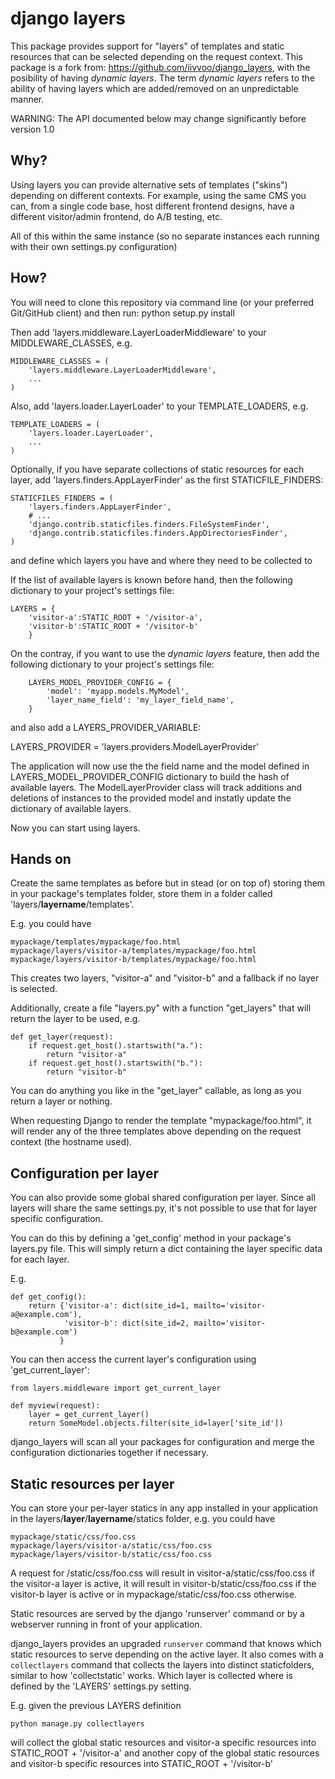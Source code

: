 django layers
=============

This package provides support for "layers" of templates and static resources
that can be selected depending on the request context. This package is a
fork from: https://github.com/iivvoo/django_layers, with the posibility of 
having *dynamic layers*. The term *dynamic layers* refers to the ability of
having layers which are added/removed on an unpredictable manner. 

WARNING: The API documented below may change significantly before version 1.0

Why?
----

Using layers you can provide alternative sets of templates ("skins")
depending on different contexts. For example, using the same CMS you
can, from a single code base, host different frontend designs, have
a different visitor/admin frontend, do A/B testing, etc.

All of this within the same instance (so no separate instances each running
with their own settings.py configuration)


How?
----

You will need to clone this repository via command line (or
your preferred Git/GitHub client) and then run:
	python setup.py install

Then add 'layers.middleware.LayerLoaderMiddleware' to your 
MIDDLEWARE_CLASSES, e.g.

    MIDDLEWARE_CLASSES = (
        'layers.middleware.LayerLoaderMiddleware',
        ...
    )

Also, add 'layers.loader.LayerLoader' to your TEMPLATE_LOADERS, e.g.

    TEMPLATE_LOADERS = (
        'layers.loader.LayerLoader',
        ...
    )

Optionally, if you have separate collections of static resources for each layer,
add 'layers.finders.AppLayerFinder' as the first STATICFILE_FINDERS:

    STATICFILES_FINDERS = (
        'layers.finders.AppLayerFinder',
        # ...
        'django.contrib.staticfiles.finders.FileSystemFinder',
        'django.contrib.staticfiles.finders.AppDirectoriesFinder',
    )

and define which layers you have and where they need to be collected to

If the list of available layers is known before hand, then the following
dictionary to your project's settings file: 

    LAYERS = {
        'visitor-a':STATIC_ROOT + '/visitor-a',
        'visitor-b':STATIC_ROOT + '/visitor-b'
        }


On the contray, if you want to use the *dynamic layers* feature, then add
the following dictionary to your project's settings file:

		LAYERS_MODEL_PROVIDER_CONFIG = {
			'model': 'myapp.models.MyModel',
			'layer_name_field': 'my_layer_field_name',
		}

and also add a LAYERS_PROVIDER_VARIABLE:

LAYERS_PROVIDER = 'layers.providers.ModelLayerProvider'

The application will now use the the field name and the model defined in
LAYERS_MODEL_PROVIDER_CONFIG dictionary to build the hash of available 
layers. The ModelLayerProvider class will track additions and deletions of
instances to the provided model and instatly update the dictionary of
available layers.


Now you can start using layers.

Hands on
--------


Create the same templates as before but in stead (or on top of) storing them
in your package's templates folder, store them in a folder called 
'layers/**layername**/templates'.

E.g. you could have

    mypackage/templates/mypackage/foo.html
    mypackage/layers/visitor-a/templates/mypackage/foo.html
    mypackage/layers/visitor-b/templates/mypackage/foo.html

This creates two layers, "visitor-a" and "visitor-b" and a fallback if no
layer is selected.

Additionally, create a file "layers.py" with a function "get_layers" that
will return the layer to be used, e.g.

    def get_layer(request):
        if request.get_host().startswith("a."):
            return "visitor-a"
        if request.get_host().startswith("b."):
            return "visitor-b"


You can do anything you like in the "get_layer" callable, as long as you return
a layer or nothing.

When requesting Django to render the template "mypackage/foo.html", it will
render any of the three templates above depending on the request context (the
hostname used).

Configuration per layer
-----------------------

You can also provide some global shared configuration per layer. Since all
layers will share the same settings.py, it's not possible to use that for
layer specific configuration.

You can do this by defining a 'get_config' method in your package's layers.py
file. This will simply return a dict containing the layer specific data for
each layer.

E.g.

    def get_config():
        return {'visitor-a': dict(site_id=1, mailto='visitor-a@example.com'),
                'visitor-b': dict(site_id=2, mailto='visitor-b@example.com')
               }

You can then access the current layer's configuration using 'get_current_layer':

    from layers.middleware import get_current_layer

    def myview(request):
        layer = get_current_layer()
        return SomeModel.objects.filter(site_id=layer['site_id'])

django_layers will scan all your packages for configuration and merge the
configuration dictionaries together if necessary.

Static resources per layer
--------------------------

You can store your per-layer statics in any app installed in your application
in the layers/**layer**/**layername**/statics folder, e.g. you could have

    mypackage/static/css/foo.css
    mypackage/layers/visitor-a/static/css/foo.css
    mypackage/layers/visitor-b/static/css/foo.css

A request for /static/css/foo.css will result in visitor-a/static/css/foo.css
if the visitor-a layer is active, it will result in visitor-b/static/css/foo.css
if the visitor-b layer is active or in mypackage/static/css/foo.css otherwise.


Static resources are served by the django 'runserver' command or by a webserver
running in front of your application.

django_layers provides an upgraded `runserver` command that knows which static
resources to serve depending on the active layer. It also comes with a 
`collectlayers` command that collects the layers into distinct staticfolders,
similar to how 'collectstatic' works. Which layer is collected where is defined
by the 'LAYERS' settings.py setting.

E.g. given the previous LAYERS definition

    python manage.py collectlayers

will collect the global static resources and visitor-a specific resources into
STATIC_ROOT + '/visitor-a' and another copy of the global static resources
and visitor-b specific resources into STATIC_ROOT + '/visitor-b'

